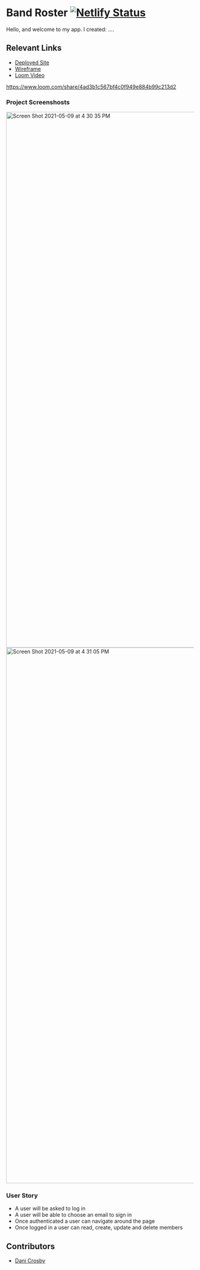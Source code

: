 # Band Roster [![Netlify Status](https://api.netlify.com/api/v1/badges/94c6f1e6-8d34-487e-a918-9452c679d54f/deploy-status)](https://app.netlify.com/sites/band-roster-dc/deploys)

Hello, and welcome to my app. I created: ....

## Relevant Links
- [Deployed Site](band-roster-dc.netlify.app)
- [Wireframe](https://www.figma.com/file/jycMuzpJ30oFgROipa5oT1/Sports-Roster?node-id=11%3A1)
- [Loom Video](https://www.loom.com/share/4ad3b1c567bf4c0f949e884b99c213d2)

https://www.loom.com/share/4ad3b1c567bf4c0f949e884b99c213d2

### Project Screenshosts

<img width="1436" alt="Screen Shot 2021-05-09 at 4 30 35 PM" src="https://user-images.githubusercontent.com/68397076/117587499-e3bfe180-b0e3-11eb-9b34-ea7f0f6dd915.png">

<img width="1436" alt="Screen Shot 2021-05-09 at 4 31 05 PM" src="https://user-images.githubusercontent.com/68397076/117587518-f63a1b00-b0e3-11eb-84a6-68ec4637fda1.png">


### User Story

* A user will be asked to log in
* A user will be able to choose an email to sign in
* Once authenticated a user can navigate around the page
* Once logged in a user can read, create, update and delete members


## Contributors
- [Dani Crosby](https://github.com/danicrosby)
